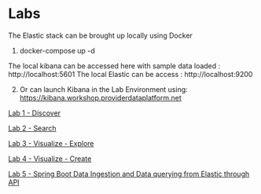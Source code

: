 # Labs

The Elastic stack can be brought up locally using Docker

1. docker-compose up -d

The local kibana can be accessed here with sample data loaded :  http://localhost:5601
The local Elastic can be access : http://localhost:9200

2.  Or can launch Kibana in the Lab Environment using: https://kibana.workshop.providerdataplatform.net

[Lab 1 - Discover](https://github.com/p360-workshop/DevDays-2020/blob/master/Elasticsearch/labs/01-lab.md)

[Lab 2 - Search](https://github.com/p360-workshop/DevDays-2020/blob/master/Elasticsearch/labs/02-lab.md)

[Lab 3 - Visualize - Explore](https://github.com/p360-workshop/DevDays-2020/blob/master/Elasticsearch/labs/03-lab.md)

[Lab 4 - Visualize - Create](https://github.com/p360-workshop/DevDays-2020/blob/master/Elasticsearch/labs/04-lab.md)

[Lab 5 - Spring Boot Data Ingestion and Data querying from Elastic through API ](https://github.com/p360-workshop/DevDays-2020/blob/master/Elasticsearch/labs/05-lab.md)







